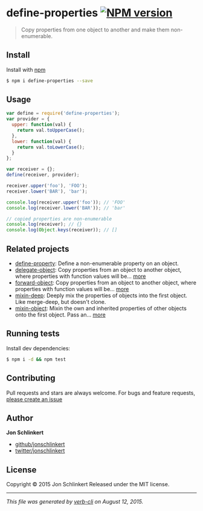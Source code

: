 # define-properties [![NPM version](https://badge.fury.io/js/define-properties.svg)](http://badge.fury.io/js/define-properties)

> Copy properties from one object to another and make them non-enumerable.

## Install

Install with [npm](https://www.npmjs.com/)

```sh
$ npm i define-properties --save
```

## Usage

```js
var define = require('define-properties');
var provider = {
  upper: function(val) {
    return val.toUpperCase();
  },
  lower: function(val) {
    return val.toLowerCase();
  }
};

var receiver = {};
define(receiver, provider);

receiver.upper('foo'), 'FOO');
receiver.lower('BAR'), 'bar');

console.log(receiver.upper('foo')); // 'FOO' 
console.log(receiver.lower('BAR')); // 'bar'

// copied properties are non-enumerable
console.log(receiver); // {}
console.log(Object.keys(receiver)); // []
```

## Related projects

* [define-property](https://github.com/jonschlinkert/define-property): Define a non-enumerable property on an object.
* [delegate-object](https://github.com/doowb/delegate-object): Copy properties from an object to another object, where properties with function values will be… [more](https://github.com/doowb/delegate-object)
* [forward-object](https://github.com/doowb/forward-object): Copy properties from an object to another object, where properties with function values will be… [more](https://github.com/doowb/forward-object)
* [mixin-deep](https://github.com/jonschlinkert/mixin-deep): Deeply mix the properties of objects into the first object. Like merge-deep, but doesn't clone.
* [mixin-object](https://github.com/jonschlinkert/mixin-object): Mixin the own and inherited properties of other objects onto the first object. Pass an… [more](https://github.com/jonschlinkert/mixin-object)

## Running tests

Install dev dependencies:

```sh
$ npm i -d && npm test
```

## Contributing

Pull requests and stars are always welcome. For bugs and feature requests, [please create an issue](https://github.com/jonschlinkert/define-properties/issues/new)

## Author

**Jon Schlinkert**

+ [github/jonschlinkert](https://github.com/jonschlinkert)
+ [twitter/jonschlinkert](http://twitter.com/jonschlinkert)

## License

Copyright © 2015 Jon Schlinkert
Released under the MIT license.

***

_This file was generated by [verb-cli](https://github.com/assemble/verb-cli) on August 12, 2015._